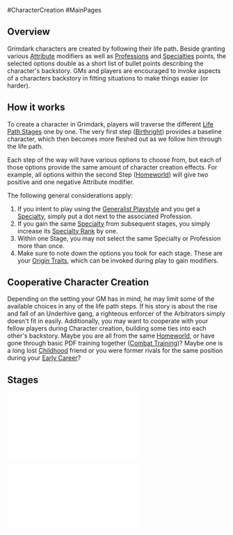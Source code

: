 #CharacterCreation #MainPages
## Overview
Grimdark characters are created by following their life path. Beside granting various [Attribute](</CoreSystem/Attribute.md>) modifiers as well as [Professions](</SkillSystem/Professions/Profession.md>) and [Specialties](</SkillSystem/Specialties/Specialty.md>) points, the selected options double as a short list of bullet points describing the character's backstory. GMs and players are encouraged to invoke aspects of a characters backstory in fitting situations to make things easier (or harder).

## How it works
To create a character in Grimdark, players will traverse the different [Life Path Stages](</LifePath/Life%20Path%20Stages.md>) one by one. The very first step ([Birthright](</LifePath/Birthright/Birthright.md>)) provides a baseline character, which then becomes more fleshed out as we follow him through the life path. 

Each step of the way will have various options to choose from, but each of those options provide the same amount of character creation effects. For example, all options within the second Step ([Homeworld](</LifePath/Homeworld/Homeworld.md>)) will give two positive and one negative Attribute modifier.

The following general considerations apply:
1. If you intent to play using the [Generalist Playstyle](</SkillSystem/Generalist Playstyle.md>) and you get a [Specialty](</SkillSystem/Specialties/Specialty.md>), simply put a dot next to the associated Profession.
2. If you gain the same [Specialty](</SkillSystem/Specialties/Specialty.md>) from subsequent stages, you simply increase its [Specialty Rank](</SkillSystem/Specialty Ranks.ms>) by one.
3. Within one Stage, you may not select the same Specialty or Profession more than once.
4. Make sure to note down the options you took for each stage. These are your [Origin Traits](</Traits/Origin Trait.md>), which can be invoked during play to gain modifiers.

## Cooperative Character Creation
Depending on the setting your GM has in mind, he may limit some of the available choices in any of the life path steps. If his story is about the rise and fall of an Underhive gang, a righteous enforcer of the Arbitrators simply doesn't fit in easily.
Additionally, you may want to cooperate with your fellow players during Character creation, building some ties into each other's backstory. Maybe you are all from the same [Homeworld](</LifePath/Homeworld/Homeworld.md>), or have gone through basic PDF training together ([Combat Training](</LifePath/CombatTraining/Combat Training.md>))? Maybe one is a long lost [Childhood](</LifePath/Childhood/Childhood.md>) friend or you were former rivals for the same position during your [Early Career](</LifePath/EarlyCareer/Early Career.md>)?


## Stages
![](</LifePath/Path Stages.md>)

![Life Path Events](</LifePath/Life Path Events.md>)
